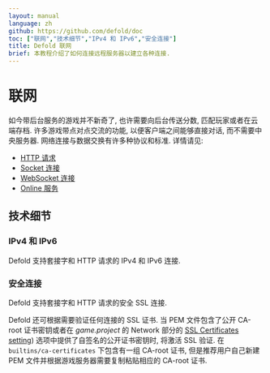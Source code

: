 ```yaml
---
layout: manual
language: zh
github: https://github.com/defold/doc
toc: ["联网","技术细节","IPv4 和 IPv6","安全连接"]
title: Defold 联网
brief: 本教程介绍了如何连接远程服务器以建立各种连接.
---
```


# 联网

如今带后台服务的游戏并不新奇了, 也许需要向后台传送分数, 匹配玩家或者在云端存档. 许多游戏带点对点交流的功能, 以便客户端之间能够直接对话, 而不需要中央服务器. 网络连接与数据交换有许多种协议和标准. 详情请见:

* [HTTP 请求](/zh/manuals/http-requests)
* [Socket 连接](/zh/manuals/socket-connections)
* [WebSocket 连接](/zh/manuals/websocket-connections)
* [Online 服务](/zh/manuals/online-services)


## 技术细节

### IPv4 和 IPv6

Defold 支持套接字和 HTTP 请求的 IPv4 和 IPv6 连接.

### 安全连接

Defold 支持套接字和 HTTP 请求的安全 SSL 连接.

Defold 还可根据需要验证任何连接的 SSL 证书. 当 PEM 文件包含了公开 CA-root 证书密钥或者在 *game.project* 的 Network 部分的 [SSL Certificates setting](/zh/manuals/project-settings/#network)) 选项中提供了自签名的公开证书密钥时, 将激活 SSL 验证. 在 `builtins/ca-certificates` 下包含有一组 CA-root 证书, 但是推荐用户自己新建 PEM 文件并根据游戏服务器需要复制粘贴相应的 CA-root 证书.